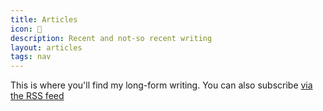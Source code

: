 ```yaml
---
title: Articles
icon: 📰
description: Recent and not-so recent writing
layout: articles
tags: nav
---
```


This is where you'll find my long-form writing. You can also subscribe [via the RSS feed](/rss.xml "Subscribe to the RSS feed")
